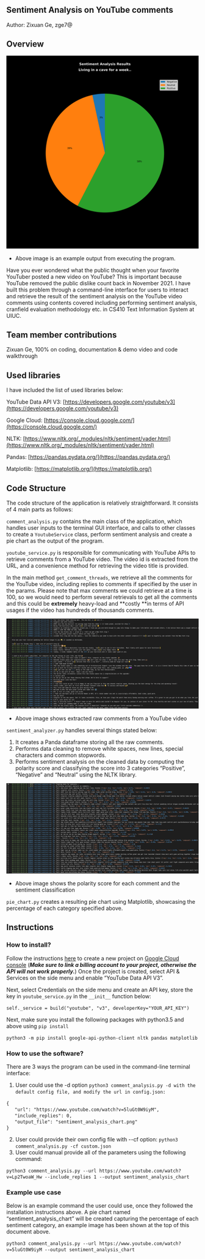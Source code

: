 ## Sentiment Analysis on YouTube comments

Author: Zixuan Ge, zge7@


## Overview


![alt_text](images/image1.png "image_tooltip")


* Above image is an example output from executing the program.

Have you ever wondered what the public thought when your favorite YouTuber posted a new video on YouTube? This is important because YouTube removed the public dislike count back in November 2021. I have built this problem through a command-line interface for users to interact and retrieve the result of the sentiment analysis on the YouTube video comments using contents covered including performing sentiment analysis, cranfield evaluation methodology etc. in CS410 Text Information System at UIUC. 


## Team member contributions

Zixuan Ge, 100% on coding, documentation & demo video and code walkthrough


## Used libraries

I have included the list of used libraries below:

YouTube Data API V3: [https://developers.google.com/youtube/v3](https://developers.google.com/youtube/v3)

Google Cloud: [https://console.cloud.google.com/](https://console.cloud.google.com/)

NLTK: [https://www.nltk.org/_modules/nltk/sentiment/vader.html](https://www.nltk.org/_modules/nltk/sentiment/vader.html)

Pandas: [https://pandas.pydata.org/](https://pandas.pydata.org/)

Matplotlib: [https://matplotlib.org/](https://matplotlib.org/)


## Code Structure

The code structure of the application is relatively straightforward. It consists of 4 main parts as follows:

`comment_analysis.py` contains the main class of the application, which handles user inputs to the terminal GUI interface, and calls to other classes to create a `YoutubeService` class, perform sentiment analysis and create a pie chart as the output of the program.

`youtube_service.py` is responsible for communicating with YouTube APIs to retrieve comments from a YouTube video. The video id is extracted from the URL, and a convenience method for retrieving the video title is provided. 

In the main method `get_comment_threads`, we retrieve all the comments for the YouTube video, including replies to comments if specified by the user in the params. Please note that max comments we could retrieve at a time is 100, so we would need to perform several retrievals to get all the comments and this could be **extremely** heavy-load and **costly **in terms of API usages if the video has hundreds of thousands comments. 

![alt_text](images/image2.png "image_tooltip")


* Above image shows extracted raw comments from a YouTube video

`sentiment_analyzer.py` handles several things stated below:



1. It creates a Panda dataframe storing all the raw comments.
2. Performs data cleaning to remove white spaces, new lines, special characters and common stopwords.
3. Performs sentiment analysis on the cleaned data by computing the polarity score and classifying the score into 3 categories “Positive”, “Negative” and “Neutral” using the NLTK library.


![alt_text](images/image3.png "image_tooltip")


* Above image shows the polarity score for each comment and the sentiment classification

`pie_chart.py` creates a resulting pie chart using Matplotlib, showcasing the percentage of each category specified above.


## Instructions


### How to install?

Follow the instructions [here](https://cloud.google.com/appengine/docs/standard/nodejs/building-app/creating-project) to create a new project on [Google Cloud console](console.cloud.google.com) (*****Make sure** to link a billing account to your project, otherwise the API will not work properly.***) Once the project is created, select API & Services on the side menu and enable “YouTube Data API V3”.

Next, select Credentials on the side menu and create an API key, store the key in `youtube_service.py` in the `__init__` function below:


```
self._service = build("youtube", "v3", developerKey="YOUR_API_KEY")
```


Next, make sure you install the following packages with python3.5 and above using `pip install`


```
python3 -m pip install google-api-python-client nltk pandas matplotlib
```



### How to use the software?

There are 3 ways the program can be used in the command-line terminal interface:



1. User could use the -d option `python3 comment_analysis.py -d with the default config file, and modify the url in config.json:`

```
{
   "url": "https://www.youtube.com/watch?v=5luGt0W9iyM",
   "include_replies": 0,
   "output_file": "sentiment_analysis_chart.png"
}
```


2. User could provide their own config file with --cf option: `python3 comment_analysis.py -cf custom.json`
3. User could manual provide all of the parameters using the following command:

```
python3 comment_analysis.py --url https://www.youtube.com/watch?v=Lp2TwoaW_Hw --include_replies 1 --output sentiment_analysis_chart 
```




### Example use case

Below is an example command the user could use, once they followed the installation instructions above. A pie chart named “sentiment_analysis_chart” will be created capturing the percentage of each sentiment category, an example image has been shown at the top of this document above.


```
python3 comment_analysis.py --url https://www.youtube.com/watch?v=5luGt0W9iyM --output sentiment_analysis_chart
```